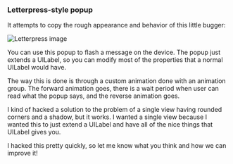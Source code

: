 ### Letterpress-style popup

It attempts to copy the rough appearance and behavior of this little bugger:

![Letterpress image](http://i.imgur.com/Pbk42rO.png)

You can use this popup to flash a message on the device. The popup just extends
a UILabel, so you can modify most of the properties that a normal UILabel would
have.

The way this is done is through a custom animation done with an animation group.
The forward animation goes, there is a wait period when user can read what the
popup says, and the reverse animation goes.

I kind of hacked a solution to the problem of a single view having rounded
corners and a shadow, but it works. I wanted a single view because I wanted this
to just extend a UILabel and have all of the nice things that UILabel gives you.

I hacked this pretty quickly, so let me know what you think and how we can
improve it!
